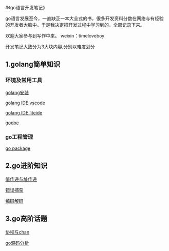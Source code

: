 #《go语言开发笔记》

go语言发展至今，一直缺乏一本大全式的书，很多开发资料分数在网络与有经验的开发者大脑中。于是我决定把开发过程中学习到的，全部记录下来。

欢迎大家参与到写作中来。
weixin：timeloveboy

开发笔记大致分为3大块内容,分别以难度划分

## 1.golang简单知识

### 环境及常用工具
[golang安装](https://github.com/golangdeveloper/golang-note/blob/master/golang_linux_install.md)

[golang IDE vscode](https://github.com/golangdeveloper/golang-note/blob/master/go_vscode.md)

[golang IDE liteide](https://github.com/golangdeveloper/golang-note/blob/master/liteide_go.md)

[godoc](https://github.com/golangdeveloper/golang-note/blob/master/gotools.md)



### go工程管理
[go package](https://github.com/golangdeveloper/golang-note/blob/master/go_package.md)
## 2.go进阶知识


[值传递与址传递](/基本语言知识/值与址)

[错误捕获](/基本语言知识/错误捕获)

[编码解码](/常用包/编码解码)

## 3.go高阶话题

[协程与chan](/基本语言知识/chan与goroutine)

[go源码分析](/go源码分析)

